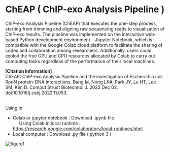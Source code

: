 # ChEAP ( ChIP-exo Analysis Pipeline )

ChIP-exo Analysis Pipeline (ChEAP) that executes the one-step process, starting from trimming and aligning raw sequencing reads to visualization of ChIP-exo results. The pipeline was implemented on the interactive web-based Python development environment – Jupyter Notebook, which is compatible with the Google Colab cloud platform to facilitate the sharing of codes and collaboration among researchers. Additionally, users could exploit the free GPU and CPU resources allocated by Colab to carry out computing tasks regardless of the performance of their local machines. 


<b>[Citation information]</b><br>
ChEAP: ChIP-exo Analysis Pipeline and the investigation of Escherichia coli RpoN protein-DNA interactions. Bang I#, Nong LK#, Park JY, Le HT, Lee SM, Kim D. Comput Struct Biotechnol J. 2022 Dec 02. doi:10.1016/j.csbj.2022.11.053.

<br>
Using in<br>

- Colab or jupyter notebook : Download .ipynb file <br>
&nbsp;&nbsp;&nbsp;&nbsp;&nbsp;Using Colab in local runtime : https://research.google.com/colaboratory/local-runtimes.html <br>
- Local computer : Download .py file ( python 3 )


![figure1](https://user-images.githubusercontent.com/42198206/202107755-4844833c-d547-41a4-b287-5c8d1c62f35b.png)
